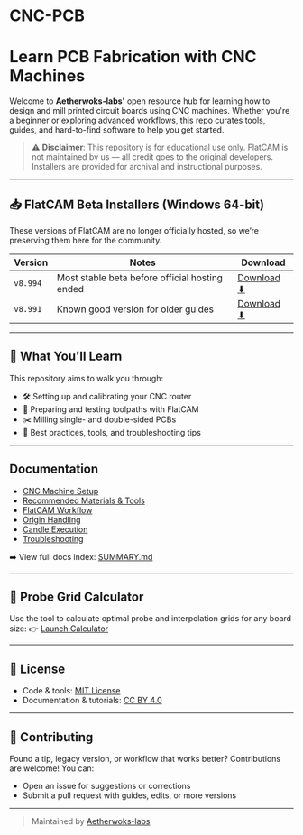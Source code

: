 # CNC-PCB

# Learn PCB Fabrication with CNC Machines

Welcome to **Aetherwoks-labs'** open resource hub for learning how to design and mill printed circuit boards using CNC machines. Whether you're a beginner or exploring advanced workflows, this repo curates tools, guides, and hard-to-find software to help you get started.

> ⚠️ **Disclaimer**: This repository is for educational use only. FlatCAM is not maintained by us — all credit goes to the original developers. Installers are provided for archival and instructional purposes.

---

## 📥 FlatCAM Beta Installers (Windows 64-bit)

These versions of FlatCAM are no longer officially hosted, so we’re preserving them here for the community.

| Version | Notes                        | Download |
|---------|------------------------------|----------|
| `v8.994` | Most stable beta before official hosting ended | [Download ⬇](https://www.dropbox.com/scl/fi/v7e09y8nw5digj92c56lb/FlatCAM_beta_8.994_x64_installer.exe?rlkey=rqbltl98290m4cn55lcbl96b8&st=g4abhyus&dl=0) |
| `v8.991` | Known good version for older guides | [Download ⬇](https://www.dropbox.com/scl/fi/ttfbs81fac5z2lpc1ctqo/request_FlatCAM_beta_8.991_x64_installer.exe?rlkey=xxch30u2dfh773o0vb114ez7w&st=z7q4du9q&dl=0) |

---

## 🧰 What You'll Learn

This repository aims to walk you through:

- 🛠️ Setting up and calibrating your CNC router
- 🧪 Preparing and testing toolpaths with FlatCAM
- ✂️ Milling single- and double-sided PCBs
- 🧹 Best practices, tools, and troubleshooting tips

---

##  Documentation
-  [CNC Machine Setup](docs/cnc-setup.md)
-  [Recommended Materials & Tools](docs/materials-list.md)
-  [FlatCAM Workflow](docs/flatcam-docs.md)
-  [Origin Handling](docs/origin_handling.md)
-  [Candle Execution](docs/candle.md)
-  [Troubleshooting](docs/troubleshooting.md)

➡️ View full docs index: [SUMMARY.md](docs/SUMMARY.md)

---
## 📏 Probe Grid Calculator
Use the tool to calculate optimal probe and interpolation grids for any board size:
👉 [Launch Calculator](https://aetherwoks-labs.github.io/CNC-PCB/calculator/)

---

## 📜 License

- Code & tools: [MIT License](./LICENSE)
- Documentation & tutorials: [CC BY 4.0](./docs/LICENSE-docs.md)
---

## 🤝 Contributing

Found a tip, legacy version, or workflow that works better? Contributions are welcome! You can:

- Open an issue for suggestions or corrections
- Submit a pull request with guides, edits, or more versions

---

> Maintained by [Aetherwoks-labs](https://github.com/Aetherwoks-labs)
